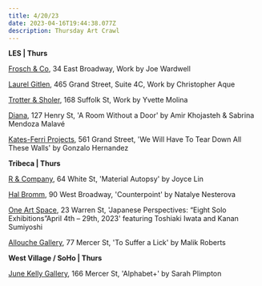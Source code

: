 ```yaml
---
title: 4/20/23
date: 2023-04-16T19:44:38.077Z
description: Thursday Art Crawl
---
```

**LES | Thurs**

[Frosch & Co](https://froschandco.com/future), 34 East Broadway, Work by Joe Wardwell

[Laurel Gitlen](https://www.laurelgitlen.com/), 465 Grand Street, Suite 4C, Work by Christopher Aque

[Trotter & Sholer](https://trotterandsholer.com/), 168 Suffolk St, Work by Yvette Molina

[Diana](https://www.diananewyork.com/future), 127 Henry St, 'A Room Without a Door' by Amir Khojasteh & Sabrina Mendoza Malavé

[Kates-Ferri Projects](https://www.katesferriprojects.com/gonzalo-hernandez-we-will-have-to-tear-down-all-these-wall-art), 561 Grand Street, 'We Will Have To Tear Down All These Walls' by Gonzalo Hernandez

**T﻿ribeca | Thurs** 

[R & Company](https://r-and-company.com/exhibition/joyce-lin-material-autopsy/), 64 White St, 'Material Autopsy' by Joyce Lin

[Hal Bromm](https://www.halbromm.com/upcoming-exhibitions), 90 West Broadway, 'Counterpoint' by Natalye Nesterova

[One Art Space](https://oneartspace.com/japanese-perspectives-eight-solo-exhibitionsapril-4th-29th-2023/), 23 Warren St, 'Japanese Perspectives: “Eight Solo Exhibitions”April 4th – 29th, 2023' featuring Toshiaki Iwata and Kanan Sumiyoshi

[Allouche Gallery](https://allouchegallery.com/), 77 Mercer St, 'To Suffer a Lick' by Malik Roberts

**West Village / SoHo | Thurs**

[June Kelly Gallery](https://junekellygallery.com/upcoming.htm), 166 Mercer St, 'Alphabet+' by Sarah Plimpton